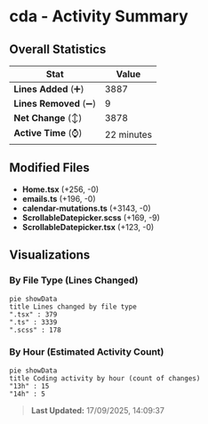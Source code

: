# cda - Activity Summary 

## Overall Statistics

| Stat                   | Value                                                             |
| ---------------------- | ----------------------------------------------------------------- |
| **Lines Added** (➕)   | 3887                                          |
| **Lines Removed** (➖) | 9                                        |
| **Net Change** (↕)    | 3878                |
| **Active Time** (⌚)   | 22 minutes |


## Modified Files
- **Home.tsx** (+256, -0)
- **emails.ts** (+196, -0)
- **calendar-mutations.ts** (+3143, -0)
- **ScrollableDatepicker.scss** (+169, -9)
- **ScrollableDatepicker.tsx** (+123, -0)

## Visualizations

### By File Type (Lines Changed)

```mermaid
pie showData
title Lines changed by file type
".tsx" : 379
".ts" : 3339
".scss" : 178
```

### By Hour (Estimated Activity Count)

```mermaid
pie showData
title Coding activity by hour (count of changes)
"13h" : 15
"14h" : 5
```


> **Last Updated:** 17/09/2025, 14:09:37